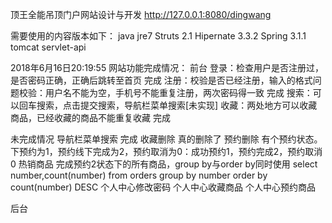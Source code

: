 ﻿顶王全能吊顶门户网站设计与开发
http://127.0.0.1:8080/dingwang

需要使用的内容版本如下：
java jre7
Struts 2.1
Hipernate 3.3.2
Spring 3.1.1
tomcat servlet-api

2018年6月16日20:19:55
网站功能完成情况：
前台
登录：检查用户是否注册过，是否密码正确，正确后跳转至首页   完成
注册：校验是否已经注册，输入的格式问题校验：用户名不能为空，手机号不能重复注册，两次密码得一致 完成
搜索：可以回车搜索，点击提交搜索，导航栏菜单搜索[未实现]
收藏：两处地方可以收藏商品，已经收藏的商品不能重复收藏  完成

未完成情况
导航栏菜单搜索 完成
收藏删除    真的删除了
预约删除    有个预约状态。下预约为1，预约线下完成为2，预约取消为0：成功预约1，预约完成2，预约取消0
热销商品 完成预约2状态下的所有商品，group by与order by同时使用 select number,count(number) from orders group by number order by count(number) DESC
个人中心修改密码
个人中心收藏商品
个人中心预约商品

后台
